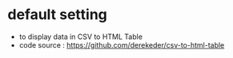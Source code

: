 # default setting
- to display data in CSV to HTML Table
- code source : https://github.com/derekeder/csv-to-html-table
